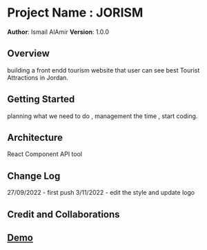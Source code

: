 # Project Name : JORISM

**Author**: Ismail AlAmir
**Version**: 1.0.0 


## Overview
 building a front endd tourism website that user can see best Tourist Attractions in Jordan.
 

## Getting Started
planning what we need to do , management the time , start coding.

## Architecture
React Component 
API tool



## Change Log
27/09/2022 - first push
3/11/2022 - edit the style and update logo 
## Credit and Collaborations

## [Demo](https://jorism.netlify.app/)
